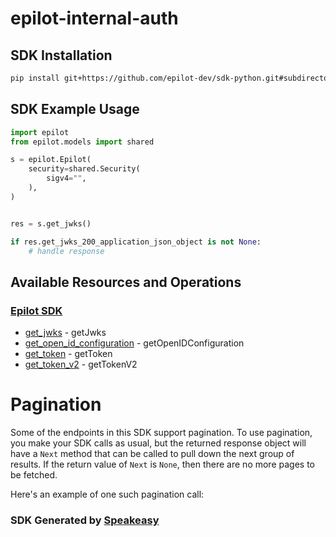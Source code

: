 # epilot-internal-auth

<!-- Start SDK Installation -->
## SDK Installation

```bash
pip install git+https://github.com/epilot-dev/sdk-python.git#subdirectory=internal_auth
```
<!-- End SDK Installation -->

## SDK Example Usage
<!-- Start SDK Example Usage -->
```python
import epilot
from epilot.models import shared

s = epilot.Epilot(
    security=shared.Security(
        sigv4="",
    ),
)


res = s.get_jwks()

if res.get_jwks_200_application_json_object is not None:
    # handle response
```
<!-- End SDK Example Usage -->

<!-- Start SDK Available Operations -->
## Available Resources and Operations

### [Epilot SDK](docs/sdks/epilot/README.md)

* [get_jwks](docs/sdks/epilot/README.md#get_jwks) - getJwks
* [get_open_id_configuration](docs/sdks/epilot/README.md#get_open_id_configuration) - getOpenIDConfiguration
* [get_token](docs/sdks/epilot/README.md#get_token) - getToken
* [get_token_v2](docs/sdks/epilot/README.md#get_token_v2) - getTokenV2
<!-- End SDK Available Operations -->



<!-- Start Dev Containers -->

<!-- End Dev Containers -->



<!-- Start Pagination -->
# Pagination

Some of the endpoints in this SDK support pagination. To use pagination, you make your SDK calls as usual, but the
returned response object will have a `Next` method that can be called to pull down the next group of results. If the
return value of `Next` is `None`, then there are no more pages to be fetched.

Here's an example of one such pagination call:
<!-- End Pagination -->

<!-- Placeholder for Future Speakeasy SDK Sections -->



### SDK Generated by [Speakeasy](https://docs.speakeasyapi.dev/docs/using-speakeasy/client-sdks)
